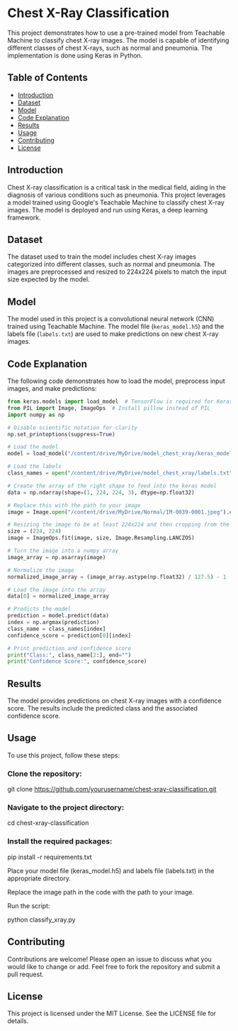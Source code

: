 # Chest X-Ray Classification

This project demonstrates how to use a pre-trained model from Teachable Machine to classify chest X-ray images. The model is capable of identifying different classes of chest X-rays, such as normal and pneumonia. The implementation is done using Keras in Python.

## Table of Contents

- [Introduction](#introduction)
- [Dataset](#dataset)
- [Model](#model)
- [Code Explanation](#code-explanation)
- [Results](#results)
- [Usage](#usage)
- [Contributing](#contributing)
- [License](#license)

## Introduction

Chest X-ray classification is a critical task in the medical field, aiding in the diagnosis of various conditions such as pneumonia. This project leverages a model trained using Google's Teachable Machine to classify chest X-ray images. The model is deployed and run using Keras, a deep learning framework.

## Dataset

The dataset used to train the model includes chest X-ray images categorized into different classes, such as normal and pneumonia. The images are preprocessed and resized to 224x224 pixels to match the input size expected by the model.

## Model

The model used in this project is a convolutional neural network (CNN) trained using Teachable Machine. The model file (`keras_model.h5`) and the labels file (`labels.txt`) are used to make predictions on new chest X-ray images.

## Code Explanation

The following code demonstrates how to load the model, preprocess input images, and make predictions:

```python
from keras.models import load_model  # TensorFlow is required for Keras to work
from PIL import Image, ImageOps  # Install pillow instead of PIL
import numpy as np

# Disable scientific notation for clarity
np.set_printoptions(suppress=True)

# Load the model
model = load_model("/content/drive/MyDrive/model_chest_xray/keras_model.h5", compile=False)

# Load the labels
class_names = open("/content/drive/MyDrive/model_chest_xray/labels.txt", "r").readlines()

# Create the array of the right shape to feed into the keras model
data = np.ndarray(shape=(1, 224, 224, 3), dtype=np.float32)

# Replace this with the path to your image
image = Image.open("/content/drive/MyDrive/Normal/IM-0039-0001.jpeg").convert("RGB")

# Resizing the image to be at least 224x224 and then cropping from the center
size = (224, 224)
image = ImageOps.fit(image, size, Image.Resampling.LANCZOS)

# Turn the image into a numpy array
image_array = np.asarray(image)

# Normalize the image
normalized_image_array = (image_array.astype(np.float32) / 127.5) - 1

# Load the image into the array
data[0] = normalized_image_array

# Predicts the model
prediction = model.predict(data)
index = np.argmax(prediction)
class_name = class_names[index]
confidence_score = prediction[0][index]

# Print prediction and confidence score
print("Class:", class_name[2:], end="")
print("Confidence Score:", confidence_score)
```
## Results

The model provides predictions on chest X-ray images with a confidence score. The results include the predicted class and the associated confidence score.

## Usage

To use this project, follow these steps:

### Clone the repository:

git clone https://github.com/yourusername/chest-xray-classification.git

### Navigate to the project directory:

cd chest-xray-classification

### Install the required packages:

pip install -r requirements.txt

Place your model file (keras_model.h5) and labels file (labels.txt) in the appropriate directory.

Replace the image path in the code with the path to your image.

Run the script:

python classify_xray.py

## Contributing

Contributions are welcome! Please open an issue to discuss what you would like to change or add. Feel free to fork the repository and submit a pull request.

## License

This project is licensed under the MIT License. See the LICENSE file for details.
